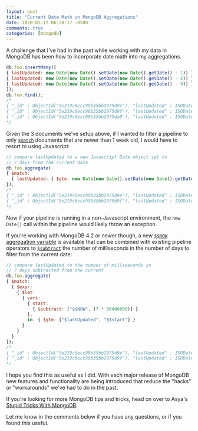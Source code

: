 ```yaml
---
layout: post
title: "Current Date Math in MongoDB Aggregations"
date: 2020-01-17 06:30:17 -0500
comments: true
categories: [mongodb]
---
```


A challenge that I've had in the past while working with my data in MongoDB has been how to incorporate
date math into my aggregations.

``` javascript
db.foo.insertMany([
{ lastUpdated: new Date(new Date().setDate(new Date().getDate() - 1)) },
{ lastUpdated: new Date(new Date().setDate(new Date().getDate() - 5)) },
{ lastUpdated: new Date(new Date().setDate(new Date().getDate() - 9)) }
]);
db.foo.find();
/*
{ "_id" : ObjectId("5e219c6ecc99b35bb2975d9e"), "lastUpdated" : ISODate("2020-01-16T11:37:18.522Z") }
{ "_id" : ObjectId("5e219c6ecc99b35bb2975d9f"), "lastUpdated" : ISODate("2020-01-12T11:37:18.522Z") }
{ "_id" : ObjectId("5e219c6ecc99b35bb2975da0"), "lastUpdated" : ISODate("2020-01-08T11:37:18.522Z") }
*/
```

Given the 3 documents we've setup above, if I wanted to filter a pipeline to only [`$match`](https://docs.mongodb.com/manual/reference/operator/aggregation/match)
documents that are newer than 1 week old, I would have to resort to using Javascript:

``` javascript
// compare lastUpdated to a new Javascript Date object set to
// 7 days from the current date
db.foo.aggregate(
{ $match:
  { lastUpdated: { $gte: new Date(new Date().setDate(new Date().getDate() - 7)) } }
});
/*
{ "_id" : ObjectId("5e219c6ecc99b35bb2975d9e"), "lastUpdated" : ISODate("2020-01-16T11:37:18.522Z") }
{ "_id" : ObjectId("5e219c6ecc99b35bb2975d9f"), "lastUpdated" : ISODate("2020-01-12T11:37:18.522Z") }
*/
```

Now if your pipeline is running in a non-Javascript environment, the `new Date()` call within the pipeline
would likely throw an exception.

If you're working with MongoDB 4.2 or newer though, a new [`$$NOW` aggregation variable](https://docs.mongodb.com/manual/reference/aggregation-variables/#variable.NOW
) is available that can be combined with existing pipeline operators to [`$subtract`](https://docs.mongodb.com/manual/reference/operator/aggregation/subtract/index.html
) the number of milliseconds in the number of days to filter from the current date:

``` javascript
// compare lastUpdated to the number of milliseconds in
// 7 days subtracted from the current
db.foo.aggregate(
{ $match:
  { $expr:
    { $let:
      { vars:
        { start:
          { $subtract: ["$$NOW", (7 * 86400000)] }
        },
        in: { $gte: ["$lastUpdated", "$$start"] }
      }
    }
  }
});
/*
{ "_id" : ObjectId("5e219c6ecc99b35bb2975d9e"), "lastUpdated" : ISODate("2020-01-16T11:37:18.522Z") }
{ "_id" : ObjectId("5e219c6ecc99b35bb2975d9f"), "lastUpdated" : ISODate("2020-01-12T11:37:18.522Z") }
*/
```

I hope you find this as useful as I did. With each major release of MongoDB new features and functionality
are being introduced that reduce the "hacks" or "workarounds" we've had to do in the past.

If you're looking for more MongoDB tips and tricks, head on over to Asya's [Stupid Tricks With MongoDB](http://www.kamsky.org/stupid-tricks-with-mongodb).

Let me know in the comments below if you have any questions, or if you found this useful.
